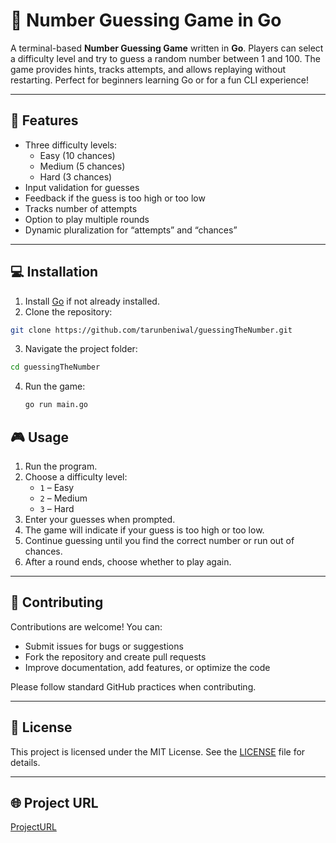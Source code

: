 # 🎯 Number Guessing Game in Go

A terminal-based **Number Guessing Game** written in **Go**. Players can select a difficulty level and try to guess a random number between 1 and 100. The game provides hints, tracks attempts, and allows replaying without restarting. Perfect for beginners learning Go or for a fun CLI experience!

---

## 🚀 Features

- Three difficulty levels:
  - Easy (10 chances)
  - Medium (5 chances)
  - Hard (3 chances)
- Input validation for guesses  
- Feedback if the guess is too high or too low  
- Tracks number of attempts  
- Option to play multiple rounds  
- Dynamic pluralization for “attempts” and “chances”

---

## 💻 Installation

1. Install [Go](https://golang.org/dl/) if not already installed.  
2. Clone the repository:

```bash
git clone https://github.com/tarunbeniwal/guessingTheNumber.git
```
3. Navigate the project folder: 
```bash
cd guessingTheNumber
```
4. Run the game:
   ```bash
   go run main.go

## 🎮 Usage

1. Run the program.
2. Choose a difficulty level:  
   - `1` – Easy  
   - `2` – Medium  
   - `3` – Hard  
3. Enter your guesses when prompted.  
4. The game will indicate if your guess is too high or too low.  
5. Continue guessing until you find the correct number or run out of chances.  
6. After a round ends, choose whether to play again.

---

## 🤝 Contributing

Contributions are welcome! You can:  
- Submit issues for bugs or suggestions  
- Fork the repository and create pull requests  
- Improve documentation, add features, or optimize the code  

Please follow standard GitHub practices when contributing.

---

## 📄 License

This project is licensed under the MIT License. See the [LICENSE](LICENSE) file for details.

---

## 🌐 Project URL

[ProjectURL](https://roadmap.sh/projects/number-guessing-game)
